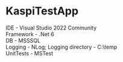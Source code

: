 # KaspiTestApp
IDE - Visual Studio 2022 Community  
Framework - .Net 6  
DB - MSSSQL  
Logging - NLog; Logging directory - C:\temp  
UnitTests - MSTest  
